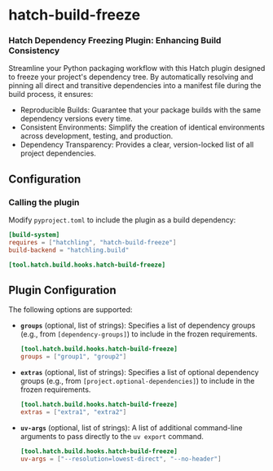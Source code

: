 # hatch-build-freeze

### Hatch Dependency Freezing Plugin: Enhancing Build Consistency

Streamline your Python packaging workflow with this Hatch plugin designed to freeze your project's
dependency tree. By automatically resolving and pinning all direct and transitive dependencies into
a manifest file during the build process, it ensures:
* Reproducible Builds: Guarantee that your package builds with the same dependency versions every time.
* Consistent Environments: Simplify the creation of identical environments across development, testing, and production.
* Dependency Transparency: Provides a clear, version-locked list of all project dependencies.


## Configuration


### Calling the plugin

Modify `pyproject.toml` to include the plugin as a build dependency:

```toml
[build-system]
requires = ["hatchling", "hatch-build-freeze"]
build-backend = "hatchling.build"

[tool.hatch.build.hooks.hatch-build-freeze]
```

## Plugin Configuration


The following options are supported:

*   **`groups`** (optional, list of strings):
    Specifies a list of dependency groups (e.g., from `[dependency-groups]`) to include in the
    frozen requirements.
    ```toml
    [tool.hatch.build.hooks.hatch-build-freeze]
    groups = ["group1", "group2"]
    ```

*   **`extras`** (optional, list of strings):
    Specifies a list of optional dependency groups (e.g., from `[project.optional-dependencies]`)
    to include in the frozen requirements.
    ```toml
    [tool.hatch.build.hooks.hatch-build-freeze]
    extras = ["extra1", "extra2"]
    ```

*   **`uv-args`** (optional, list of strings):
    A list of additional command-line arguments to pass directly to the `uv export` command.
    ```toml
    [tool.hatch.build.hooks.hatch-build-freeze]
    uv-args = ["--resolution=lowest-direct", "--no-header"]
    ```
